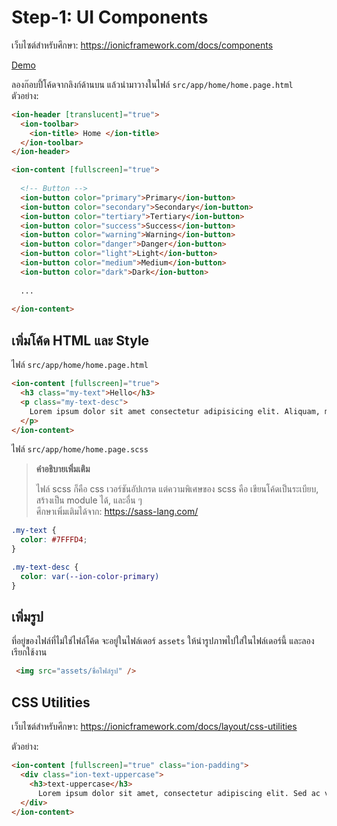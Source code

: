 # Step-1: UI Components

เว็บไซต์สำหรับศึกษา: https://ionicframework.com/docs/components

[Demo](https://stackblitz.com/github/xoriwkyvn?file=src/app/app.component.ts)

ลองก๊อบปี้โค้ดจากลิงก์ด้านบน แล้วนำมาวางในไฟล์ `src/app/home/home.page.html`\
ตัวอย่าง:
```html
<ion-header [translucent]="true">
  <ion-toolbar>
    <ion-title> Home </ion-title>
  </ion-toolbar>
</ion-header>

<ion-content [fullscreen]="true">
 
  <!-- Button -->
  <ion-button color="primary">Primary</ion-button>
  <ion-button color="secondary">Secondary</ion-button>
  <ion-button color="tertiary">Tertiary</ion-button>
  <ion-button color="success">Success</ion-button>
  <ion-button color="warning">Warning</ion-button>
  <ion-button color="danger">Danger</ion-button>
  <ion-button color="light">Light</ion-button>
  <ion-button color="medium">Medium</ion-button>
  <ion-button color="dark">Dark</ion-button>
  
  ...
 
</ion-content>
```

## เพิ่มโค้ด HTML และ Style

ไฟล์ `src/app/home/home.page.html`

```html
<ion-content [fullscreen]="true">
  <h3 class="my-text">Hello</h3>
  <p class="my-text-desc">
    Lorem ipsum dolor sit amet consectetur adipisicing elit. Aliquam, minus?
  </p>
</ion-content>
```

ไฟล์ `src/app/home/home.page.scss`

> **คำอธิบายเพิ่มเติม**
>
> ไฟล์ scss ก็คือ css เวอร์ชันอัปเกรด แต่ความพิเศษของ scss คือ เขียนโค้ดเป็นระเบียบ, สร้างเป็น module ได้, และอื่น ๆ\
> ศึกษาเพิ่มเติมได้จาก: https://sass-lang.com/

```scss
.my-text {
  color: #7FFFD4;
}

.my-text-desc {
  color: var(--ion-color-primary)
}

```

## เพิ่มรูป

ที่อยู่ของไฟล์ที่ไม่ใช่ไฟล์โค้ด จะอยู่ในไฟล์เดอร์ `assets` ให้นำรูปภาพไปใส่ในไฟล์เดอร์นี้ และลองเรียกใช้งาน

```html
 <img src="assets/ชื่อไฟล์รูป" />
```

## CSS Utilities

เว็บไซต์สำหรับศึกษา: https://ionicframework.com/docs/layout/css-utilities

ตัวอย่าง:
```html
<ion-content [fullscreen]="true" class="ion-padding">
  <div class="ion-text-uppercase">
    <h3>text-uppercase</h3>
      Lorem ipsum dolor sit amet, consectetur adipiscing elit. Sed ac vehicula lorem.
  </div>
</ion-content>
```
